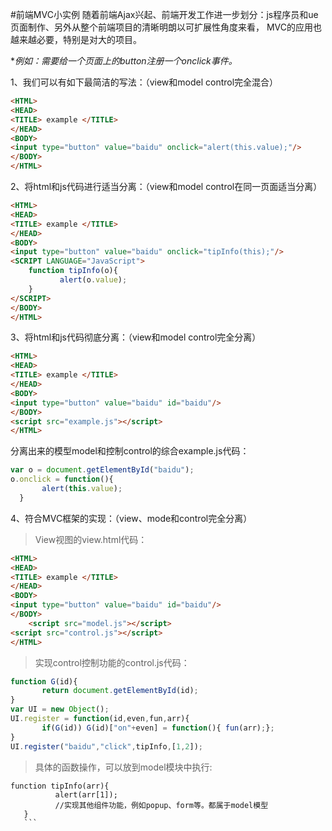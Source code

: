 #前端MVC小实例
随着前端Ajax兴起、前端开发工作进一步划分：js程序员和ue页面制作、另外从整个前端项目的清晰明朗以可扩展性角度来看，
MVC的应用也越来越必要，特别是对大的项目。

*_例如：需要给一个页面上的button注册一个onclick事件。_

1、我们可以有如下最简洁的写法：（view和model control完全混合）
```html
<HTML>
<HEAD>
<TITLE> example </TITLE>
</HEAD>
<BODY>
<input type="button" value="baidu" onclick="alert(this.value);"/>
</BODY>
</HTML>
```
2、将html和js代码进行适当分离：（view和model control在同一页面适当分离）
```html
<HTML>
<HEAD>
<TITLE> example </TITLE>
</HEAD>
<BODY>
<input type="button" value="baidu" onclick="tipInfo(this);"/>
<SCRIPT LANGUAGE="JavaScript">
    function tipInfo(o){
           alert(o.value);
    }
</SCRIPT>
</BODY>
</HTML>
```
3、将html和js代码彻底分离：（view和model control完全分离）
```html
<HTML>
<HEAD>
<TITLE> example </TITLE>
</HEAD>
<BODY>
<input type="button" value="baidu" id="baidu"/>
</BODY>
<script src="example.js"></script>
</HTML>
```
分离出来的模型model和控制control的综合example.js代码：
```JavaScript
var o = document.getElementById("baidu");
o.onclick = function(){
       alert(this.value);
  }
```
4、符合MVC框架的实现：（view、mode和control完全分离）
>View视图的view.html代码：
```html
<HTML>
<HEAD>
<TITLE> example </TITLE>
</HEAD>
<BODY>
<input type="button" value="baidu" id="baidu"/>
</BODY>
    <script src="model.js"></script>
<script src="control.js"></script>
</HTML>
```
>实现control控制功能的control.js代码：
```javascript
function G(id){
       return document.getElementById(id);
}
var UI = new Object();
UI.register = function(id,even,fun,arr){
       if(G(id)) G(id)["on"+even] = function(){ fun(arr);};
}
UI.register("baidu","click",tipInfo,[1,2]);
 ```
 >具体的函数操作，可以放到model模块中执行:
 ```
 function tipInfo(arr){
           alert(arr[1]);
           //实现其他组件功能，例如popup、form等。都属于model模型
    }
    ```
